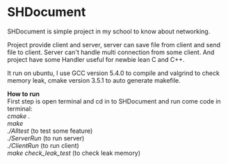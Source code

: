 # SHDocument

SHDocument is simple project in my school to know about networking.

Project provide client and server, server can save file from client and send file to client. Server can't handle multi connection from some client.
And project have some Handler useful for newbie lean C and C++.

It run on ubuntu, I use GCC version 5.4.0 to compile and valgrind to check memory leak, 
cmake version 3.5.1 to auto generate makefile. 

**How to run**<br>
First step is open terminal and cd in to SHDocument and run come code in terminal:<br>
_cmake ._<br>
_make_<br>
_./Alltest_ (to test some feature)<br>
_./ServerRun_ (to run server)<br>
_./ClientRun_ (to run client)<br>
_make check_leak_test_ (to check leak memory)